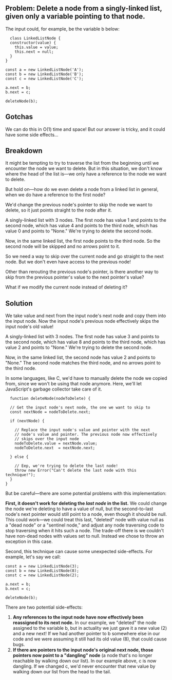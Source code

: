 ## Problem: Delete a node from a singly-linked list, given only a variable pointing to that node.

The input could, for example, be the variable b below:

```
  class LinkedListNode {
  constructor(value) {
    this.value = value;
    this.next = null;
  }
}

const a = new LinkedListNode('A');
const b = new LinkedListNode('B');
const c = new LinkedListNode('C');

a.next = b;
b.next = c;

deleteNode(b);
```

## Gotchas

We can do this in O(1) time and space! But our answer is tricky, and it could have some side effects...

## Breakdown

It might be tempting to try to traverse the list from the beginning until we encounter the node we want to delete. But in this situation, we don't know where the head of the list is—we only have a reference to the node we want to delete.

But hold on—how do we even delete a node from a linked list in general, when we do have a reference to the first node?

We'd change the previous node's pointer to skip the node we want to delete, so it just points straight to the node after it.

A singly-linked list with 3 nodes. The first node has value 1 and points to the second node, which has value 4 and points to the third node, which has value 0 and points to "None." We're trying to delete the second node.

Now, in the same linked list, the first node points to the third node. So the second node will be skipped and no arrows point to it.

So we need a way to skip over the current node and go straight to the next node. But we don't even have access to the previous node!

Other than rerouting the previous node's pointer, is there another way to skip from the previous pointer's value to the next pointer's value?

What if we modify the current node instead of deleting it?

## Solution

We take value and next from the input node's next node and copy them into the input node. Now the input node's previous node effectively skips the input node's old value!

A singly-linked list with 3 nodes. The first node has value 3 and points to the second node, which has value 8 and points to the third node, which has value 2 and points to "None." We're trying to delete the second node.

Now, in the same linked list, the second node has value 2 and points to "None." The second node matches the third node, and no arrows point to the third node.

In some languages, like C, we'd have to manually delete the node we copied from, since we won't be using that node anymore. Here, we'll let JavaScript's garbage collector take care of it.

```
  function deleteNode(nodeToDelete) {

  // Get the input node's next node, the one we want to skip to
  const nextNode = nodeToDelete.next;

  if (nextNode) {

    // Replace the input node's value and pointer with the next
    // node's value and pointer. The previous node now effectively
    // skips over the input node
    nodeToDelete.value = nextNode.value;
    nodeToDelete.next  = nextNode.next;

  } else {

    // Eep, we're trying to delete the last node!
    throw new Error("Can't delete the last node with this technique!");
  }
}
```

But be careful—there are some potential problems with this implementation:

**First, it doesn't work for deleting the ***last node*** in the list.** We could change the node we're deleting to have a value of null, but the second-to-last node's next pointer would still point to a node, even though it should be null. This could work—we could treat this last, "deleted" node with value null as a "dead node" or a "sentinel node," and adjust any node traversing code to stop traversing when it hits such a node. The trade-off there is we couldn't have non-dead nodes with values set to null. Instead we chose to throw an exception in this case.

Second, this technique can cause some unexpected side-effects. For example, let's say we call:

```
const a = new LinkedListNode(3);
const b = new LinkedListNode(8);
const c = new LinkedListNode(2);

a.next = b;
b.next = c;

deleteNode(b);
```

There are two potential side-effects:

1. **Any references to the input node have now effectively been reassigned to its next node.** In our example, we "deleted" the node assigned to the variable b, but in actuality we just gave it a new value (2) and a new next! If we had another pointer to b somewhere else in our code and we were assuming it still had its old value (8), that could cause bugs.
2. **If there are pointers to the input node's original next node, those pointers now point to a "dangling" node** (a node that's no longer reachable by walking down our list). In our example above, c is now dangling. If we changed c, we'd never encounter that new value by walking down our list from the head to the tail.
